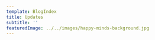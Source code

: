 ```yaml
---
template: BlogIndex
title: Updates
subtitle: ''
featuredImage: ../../images/happy-minds-background.jpg
---
```


